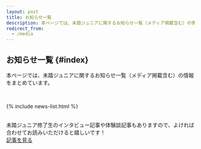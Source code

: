 ```yaml
---
layout: post
title: お知らせ一覧
description: 本ページでは、未踏ジュニアに関するお知らせ一覧（メディア掲載含む）の情報をまとめています。
redirect_from:
  - /media
---
```



## [<i class="fa-light fa-newspaper"></i>](#index)  お知らせ一覧 {#index}

本ページでは、未踏ジュニアに関するお知らせ一覧（メディア掲載含む）の情報をまとめています。

<br>

{% include news-list.html %}

<br>

<div class="tips">未踏ジュニア修了生のインタビュー記事や体験談記事もありますので、よければ合わせてお読みいただけると嬉しいです！</div>

<div class='flex'>
  <a class='button' href='/applications/#story'>記事を見る</a>
</div>

<br>
